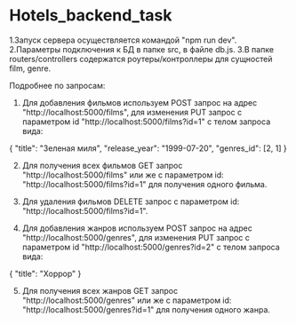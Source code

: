# Hotels_backend_task
 
 1.Запуск сервера осуществляется командой "npm run dev". 
 2.Параметры подключения к БД в папке src, в файле db.js.
 3.В папке routers/controllers содержатся роутеры/контроллеры для сущностей film, genre.

Подробнее по запросам:

1. Для добавления фильмов используем POST запрос на адрес "http://localhost:5000/films", для изменения PUT запрос с параметром id  "http://localhost:5000/films?id=1" с телом запроса вида:

 {
        "title": "Зеленая миля",
        "release_year": "1999-07-20",
        "genres_id": [2, 1]
 }

2. Для получения всех фильмов GET запрос "http://localhost:5000/films" или же с параметром id: "http://localhost:5000/films?id=1" для получения одного фильма.

3. Для удаления фильмов DELETE запрос с параметром id: "http://localhost:5000/films?id=1".

4. Для добавления жанров используем POST запрос на адрес "http://localhost:5000/genres", для изменения PUT запрос с параметром id "http://localhost:5000/genres?id=2" с телом запроса вида:

 {
        "title": "Хоррор"
 }
 
5. Для получения всех жанров GET запрос "http://localhost:5000/genres" или же с параметром id: "http://localhost:5000/genres?id=1" для получения одного жанра.
